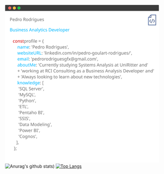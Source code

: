 ![Github](https://github.com/pedrogfx/pedrogfx/blob/master/assets/Profile.svg)
![Anurag's github stats](https://github-readme-stats.vercel.app/api?username=anuraghazra&theme=buefy&show_icons=true))
[![Top Langs](https://github-readme-stats.vercel.app/api/top-langs/?username=pedrogfx&layout=compact)](https://github.com/anuraghazra/github-readme-stats)



<!--
**pedrogfx/pedrogfx** is a ✨ _special_ ✨ repository because its `README.md` (this file) appears on your GitHub profile.

Here are some ideas to get you started:

- 🔭 I’m currently working on ...
- 🌱 I’m currently learning ...
- 👯 I’m looking to collaborate on ...
- 🤔 I’m looking for help with ...
- 💬 Ask me about ...
- 📫 How to reach me: ...
- 😄 Pronouns: ...
- ⚡ Fun fact: ...
-->
